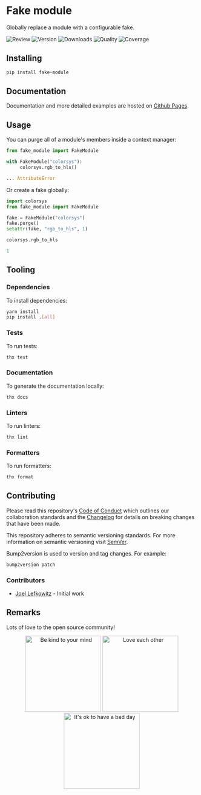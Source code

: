 # Fake module

Globally replace a module with a configurable fake.

![Review](https://img.shields.io/github/actions/workflow/status/JoelLefkowitz/fake-module/review.yml)
![Version](https://img.shields.io/pypi/v/fake-module)
![Downloads](https://img.shields.io/pypi/dw/fake-module)
![Quality](https://img.shields.io/codacy/grade/5656c08e1ca94f6da488d73fd99f1dcf)
![Coverage](https://img.shields.io/codacy/coverage/5656c08e1ca94f6da488d73fd99f1dcf)

## Installing

```bash
pip install fake-module
```

## Documentation

Documentation and more detailed examples are hosted on [Github Pages](https://joellefkowitz.github.io/fake-module).

## Usage

You can purge all of a module's members inside a context manager:

```python
from fake_module import FakeModule

with FakeModule("colorsys"):
     colorsys.rgb_to_hls()

... AttributeError
```

Or create a fake globally:

```python
import colorsys
from fake_module import FakeModule

fake = FakeModule("colorsys")
fake.purge()
setattr(fake, "rgb_to_hls", 1)

colorsys.rgb_to_hls

1
```

## Tooling

### Dependencies

To install dependencies:

```bash
yarn install
pip install .[all]
```

### Tests

To run tests:

```bash
thx test
```

### Documentation

To generate the documentation locally:

```bash
thx docs
```

### Linters

To run linters:

```bash
thx lint
```

### Formatters

To run formatters:

```bash
thx format
```

## Contributing

Please read this repository's [Code of Conduct](CODE_OF_CONDUCT.md) which outlines our collaboration standards and the [Changelog](CHANGELOG.md) for details on breaking changes that have been made.

This repository adheres to semantic versioning standards. For more information on semantic versioning visit [SemVer](https://semver.org).

Bump2version is used to version and tag changes. For example:

```bash
bump2version patch
```

### Contributors

- [Joel Lefkowitz](https://github.com/joellefkowitz) - Initial work

## Remarks

Lots of love to the open source community!

<div align='center'>
    <img width=200 height=200 src='https://media.giphy.com/media/osAcIGTSyeovPq6Xph/giphy.gif' alt='Be kind to your mind' />
    <img width=200 height=200 src='https://media.giphy.com/media/KEAAbQ5clGWJwuJuZB/giphy.gif' alt='Love each other' />
    <img width=200 height=200 src='https://media.giphy.com/media/WRWykrFkxJA6JJuTvc/giphy.gif' alt="It's ok to have a bad day" />
</div>
